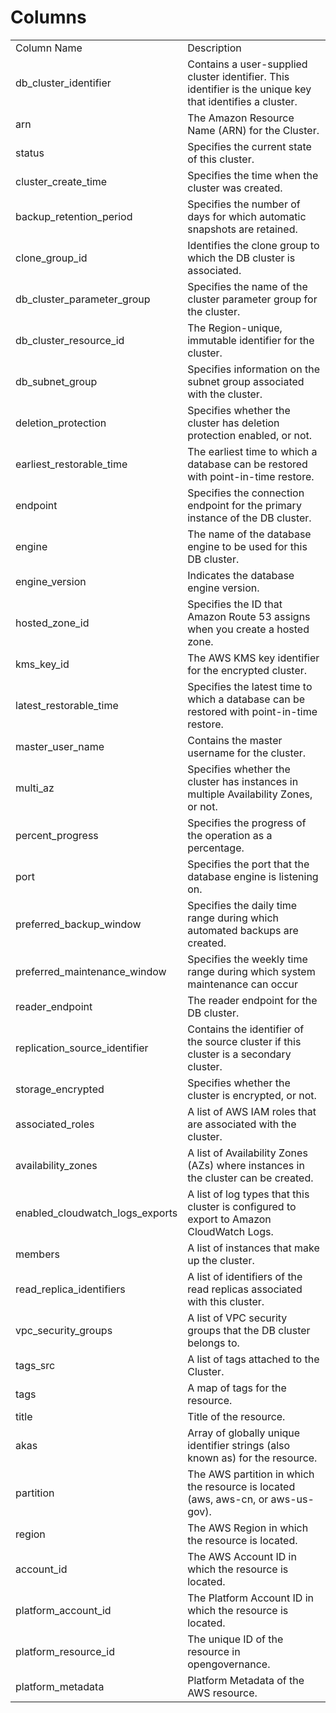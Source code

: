 # Columns  

<table>
	<tr><td>Column Name</td><td>Description</td></tr>
	<tr><td>db_cluster_identifier</td><td>Contains a user-supplied cluster identifier. This identifier is the unique key that identifies a cluster.</td></tr>
	<tr><td>arn</td><td>The Amazon Resource Name (ARN) for the Cluster.</td></tr>
	<tr><td>status</td><td>Specifies the current state of this cluster.</td></tr>
	<tr><td>cluster_create_time</td><td>Specifies the time when the cluster was created.</td></tr>
	<tr><td>backup_retention_period</td><td>Specifies the number of days for which automatic snapshots are retained.</td></tr>
	<tr><td>clone_group_id</td><td>Identifies the clone group to which the DB cluster is associated.</td></tr>
	<tr><td>db_cluster_parameter_group</td><td>Specifies the name of the cluster parameter group for the cluster.</td></tr>
	<tr><td>db_cluster_resource_id</td><td>The Region-unique, immutable identifier for the cluster.</td></tr>
	<tr><td>db_subnet_group</td><td>Specifies information on the subnet group associated with the cluster.</td></tr>
	<tr><td>deletion_protection</td><td>Specifies whether the cluster has deletion protection enabled, or not.</td></tr>
	<tr><td>earliest_restorable_time</td><td>The earliest time to which a database can be restored with point-in-time restore.</td></tr>
	<tr><td>endpoint</td><td>Specifies the connection endpoint for the primary instance of the DB cluster.</td></tr>
	<tr><td>engine</td><td>The name of the database engine to be used for this DB cluster.</td></tr>
	<tr><td>engine_version</td><td>Indicates the database engine version.</td></tr>
	<tr><td>hosted_zone_id</td><td>Specifies the ID that Amazon Route 53 assigns when you create a hosted zone.</td></tr>
	<tr><td>kms_key_id</td><td>The AWS KMS key identifier for the encrypted cluster.</td></tr>
	<tr><td>latest_restorable_time</td><td>Specifies the latest time to which a database can be restored with point-in-time restore.</td></tr>
	<tr><td>master_user_name</td><td>Contains the master username for the cluster.</td></tr>
	<tr><td>multi_az</td><td>Specifies whether the cluster has instances in multiple Availability Zones, or not.</td></tr>
	<tr><td>percent_progress</td><td>Specifies the progress of the operation as a percentage.</td></tr>
	<tr><td>port</td><td>Specifies the port that the database engine is listening on.</td></tr>
	<tr><td>preferred_backup_window</td><td>Specifies the daily time range during which automated backups are created.</td></tr>
	<tr><td>preferred_maintenance_window</td><td>Specifies the weekly time range during which system maintenance can occur</td></tr>
	<tr><td>reader_endpoint</td><td>The reader endpoint for the DB cluster.</td></tr>
	<tr><td>replication_source_identifier</td><td>Contains the identifier of the source cluster if this cluster is a secondary cluster.</td></tr>
	<tr><td>storage_encrypted</td><td>Specifies whether the cluster is encrypted, or not.</td></tr>
	<tr><td>associated_roles</td><td>A list of AWS IAM roles that are associated with the cluster.</td></tr>
	<tr><td>availability_zones</td><td>A list of Availability Zones (AZs) where instances in the cluster can be created.</td></tr>
	<tr><td>enabled_cloudwatch_logs_exports</td><td>A list of log types that this cluster is configured to export to Amazon CloudWatch Logs.</td></tr>
	<tr><td>members</td><td>A list of instances that make up the cluster.</td></tr>
	<tr><td>read_replica_identifiers</td><td>A list of identifiers of the read replicas associated with this cluster.</td></tr>
	<tr><td>vpc_security_groups</td><td>A list of VPC security groups that the DB cluster belongs to.</td></tr>
	<tr><td>tags_src</td><td>A list of tags attached to the Cluster.</td></tr>
	<tr><td>tags</td><td>A map of tags for the resource.</td></tr>
	<tr><td>title</td><td>Title of the resource.</td></tr>
	<tr><td>akas</td><td>Array of globally unique identifier strings (also known as) for the resource.</td></tr>
	<tr><td>partition</td><td>The AWS partition in which the resource is located (aws, aws-cn, or aws-us-gov).</td></tr>
	<tr><td>region</td><td>The AWS Region in which the resource is located.</td></tr>
	<tr><td>account_id</td><td>The AWS Account ID in which the resource is located.</td></tr>
	<tr><td>platform_account_id</td><td>The Platform Account ID in which the resource is located.</td></tr>
	<tr><td>platform_resource_id</td><td>The unique ID of the resource in opengovernance.</td></tr>
	<tr><td>platform_metadata</td><td>Platform Metadata of the AWS resource.</td></tr>
</table>